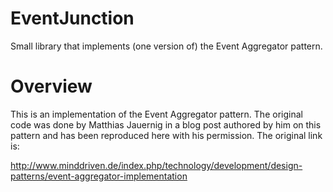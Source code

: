 # EventJunction
Small library that implements (one version of) the Event Aggregator pattern.

# Overview
This is an implementation of the Event Aggregator pattern. The original code was done by Matthias Jauernig in a blog post authored by him on this pattern and has been reproduced here with his permission. The original link is:

http://www.minddriven.de/index.php/technology/development/design-patterns/event-aggregator-implementation


